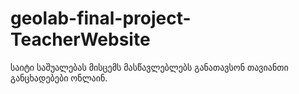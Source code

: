 # geolab-final-project-TeacherWebsite
საიტი საშუალებას მისცემს მასწავლებლებს განათავსონ თავიანთი განცხადებები ონლაინ.
